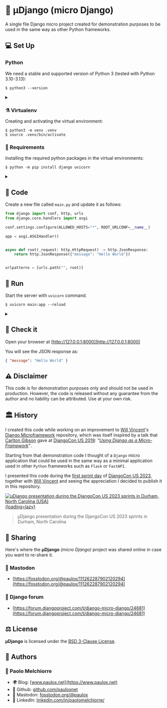 # 🧬 μDjango (micro Django)

A single file Django micro project created for demonstration purposes to be used in the same way as other Python frameworks.

## 💻 Set Up

### Python

We need a stable and supported version of Python 3 (tested with Python 3.10-3.13):

```console
$ python3 --version
```

<details><summary></summary><pre>Python 3.13.0</pre></details>

### ⚗️ Virtualenv

Creating and activating the virtual environment:

```console
$ python3 -m venv .venv
$ source .venv/bin/activate
```

### 🧩 Requirements

Installing the required python packages in the virtual environments:

```console
$ python -m pip install django uvicorn
```

<details><summary></summary><pre>Collecting django
  Using cached Django-5.1.2-py3-none-any.whl.metadata (4.2 kB)
Collecting uvicorn
  Using cached uvicorn-0.31.1-py3-none-any.whl.metadata (6.6 kB)
Collecting asgiref<4,>=3.8.1 (from django)
  Using cached asgiref-3.8.1-py3-none-any.whl.metadata (9.3 kB)
Collecting sqlparse>=0.3.1 (from django)
  Using cached sqlparse-0.5.1-py3-none-any.whl.metadata (3.9 kB)
Collecting click>=7.0 (from uvicorn)
  Using cached click-8.1.7-py3-none-any.whl.metadata (3.0 kB)
Collecting h11>=0.8 (from uvicorn)
  Using cached h11-0.14.0-py3-none-any.whl.metadata (8.2 kB)
Using cached Django-5.1.2-py3-none-any.whl (8.3 MB)
Using cached uvicorn-0.31.1-py3-none-any.whl (63 kB)
Using cached asgiref-3.8.1-py3-none-any.whl (23 kB)
Using cached click-8.1.7-py3-none-any.whl (97 kB)
Using cached h11-0.14.0-py3-none-any.whl (58 kB)
Using cached sqlparse-0.5.1-py3-none-any.whl (44 kB)
Installing collected packages: sqlparse, h11, click, asgiref, uvicorn, django
Successfully installed asgiref-3.8.1 click-8.1.7 django-5.1.2 h11-0.14.0 sqlparse-0.5.1 uvicorn-0.31.1</pre></details>

## 🧮 Code

Create a new file called `main.py` and update it as follows:

```python
from django import conf, http, urls
from django.core.handlers import asgi

conf.settings.configure(ALLOWED_HOSTS="*", ROOT_URLCONF=__name__)

app = asgi.ASGIHandler()


async def root(_request: http.HttpRequest) -> http.JsonResponse:
    return http.JsonResponse({"message": "Hello World"})


urlpatterns = [urls.path("", root)]
```

## 🏃 Run

Start the server with `uvicorn` command.

```console
$ uvicorn main:app --reload
```

<details><summary></summary><pre>INFO:     Uvicorn running on http://127.0.0.1:8000 (Press CTRL+C to quit)
INFO:     Started reloader process [...] using StatReload
INFO:     Started server process [...]
INFO:     Waiting for application startup.
INFO:     ASGI 'lifespan' protocol appears unsupported.
INFO:     Application startup complete.</pre></details>

## 🔬 Check it

Open your browser at [http://127.0.0.1:8000](http://127.0.0.1:8000)

You will see the JSON response as:

```json
{ "message": "Hello World" }
```

## ⚠️ Disclaimer

This code is for demonstration purposes only and should not be used in production. However, the code is released without any guarantee from the author and no liability can be attributed. Use at your own risk.

## 🏛️ History

I created this code while working on an improvement to [Will Vincent](https://github.com/wsvincent)'s [Django Microframework](https://github.com/wsvincent/django-microframework) repository, which was itself inspired by a talk that [Carlton Gibson](https://github.com/carltongibson) gave at [DjangoCon US 2019](https://2019.djangocon.us/talks/using-django-as-a-micro-framework-on-the/): _"[Using Django as a Micro-Framework](https://www.youtube.com/watch?v=w9cYEovduWI)"_.

Starting from that demonstration code I thought of a `Django` micro application that could be used in the same way as a minimal application used in other `Python` frameworks such as `Flask` or `FastAPI`.

I presented this code during the [first sprint day](https://2023.djangocon.us/sprints/thursday/) of [DjangoCon US 2023](https://2023.djangocon.us), together with [Will Vincent](https://github.com/wsvincent) and seeing the appreciation I decided to publish it in this repository.

[![μDjango presentation during the DjangoCon US 2023 sprints in Durham, North Carolina (USA)](https://cdn.fosstodon.org/media_attachments/files/111/262/282/120/320/402/original/0b644dcffe2eeecf.jpg "© 2023 Paolo Melchiorre CC BY-NC-SA “μDjango presentation during the DjangoCon US 2023 sprints in Durham, North Carolina (USA)”"){loading=lazy}](https://fosstodon.org/@paulox/111262287902120294)

> μDjango presentation during the DjangoCon US 2023 sprints in Durham, North Carolina

## 💬 Sharing

Here's where the **μDjango** _(micro Django)_ project was shared online in case you want to re-share it.

### 🦣 Mastodon

- [https://fosstodon.org/@paulox/111262287902120294](https://fosstodon.org/@paulox/111262287902120294)

### 📣 Django forum

- [https://forum.djangoproject.com/t/django-micro-django/24681](https://forum.djangoproject.com/t/django-micro-django/24681)

## ⚖️ License

**μDjango** is licensed under the [BSD 3-Clause License](https://github.com/pauloxnet/uDjango/blob/main/LICENSE).

## 👥 Authors

### 👤 Paolo Melchiorre

- 🌍 Blog: [www.paulox.net](https://www.paulox.net)
- 🐙 Github: [github.com/pauloxnet](https://github.com/pauloxnet)
- 🦣 Mastodon: [fosstodon.org/@paulox](https://fosstodon.org/@paulox)
- 👔 LinkedIn: [linkedin.com/in/paolomelchiorre/](https://www.linkedin.com/in/paolomelchiorre/)
